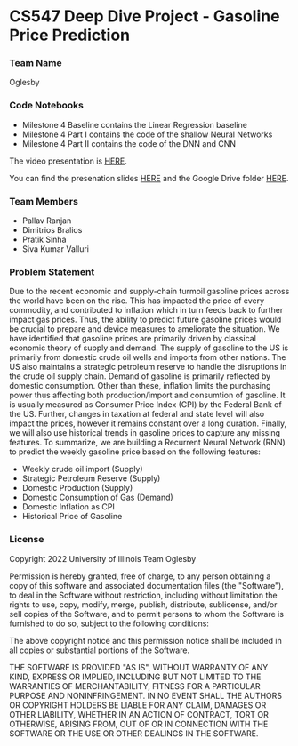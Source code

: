 # CS547 Deep Dive Project - Gasoline Price Prediction

### Team Name
Oglesby

### Code Notebooks
- Milestone 4 Baseline contains the Linear Regression baseline
- Milestone 4 Part I contains the code of the shallow Neural Networks
- Milestone 4 Part II contains the code of the DNN and CNN

The video presentation is [HERE](https://drive.google.com/file/d/1P2FPXRG6nLPzOew0J09gK3NocuT8Z1be/view?usp=share_link).

You can find the presenation slides [HERE](DeepDivePresentation.pdf) and the Google Drive folder [HERE](https://drive.google.com/drive/folders/1aTw7J2q4nMLyWLJIUm2HcnqFSgGwUIBB?usp=sharing).

### Team Members
- Pallav Ranjan
- Dimitrios Bralios
- Pratik Sinha
- Siva Kumar Valluri

### Problem Statement
Due to the recent economic and supply-chain turmoil gasoline prices across the world have been on the rise. This has impacted the price of every commodity, and contributed to inflation which in turn feeds back to further impact gas prices. Thus, the ability to predict future gasoline prices would be crucial to prepare and device measures to ameliorate the situation. We have identified that gasoline prices are primarily driven by classical economic theory of supply and demand. The supply of gasoline to the US is primarily from domestic crude oil wells and imports from other nations. The US also maintains a strategic petroleum reserve to handle the disruptions in the crude oil supply chain. Demand of gasoline is primarily reflected by domestic consumption. Other than these, inflation limits the purchasing power thus affecting both production/import and consumtion of gasoline. It is usually measured as Consumer Price Index (CPI) by the Federal Bank of the US. Further, changes in taxation at federal and state level will also impact the prices, however it remains constant over a long duration. Finally, we will also use historical trends in gasoline prices to capture any missing features. To summarize, we are building a Recurrent Neural Network (RNN) to predict the weekly gasoline price based on the following features:
- Weekly crude oil import (Supply)
- Strategic Petroleum Reserve (Supply)
- Domestic Production (Supply)
- Domestic Consumption of Gas (Demand) 
- Domestic Inflation as CPI
- Historical Price of Gasoline


### License
Copyright 2022 University of Illinois Team Oglesby

Permission is hereby granted, free of charge, to any person obtaining a copy of this software and associated documentation files (the "Software"), to deal in the Software without restriction, including without limitation the rights to use, copy, modify, merge, publish, distribute, sublicense, and/or sell copies of the Software, and to permit persons to whom the Software is furnished to do so, subject to the following conditions:

The above copyright notice and this permission notice shall be included in all copies or substantial portions of the Software.

THE SOFTWARE IS PROVIDED "AS IS", WITHOUT WARRANTY OF ANY KIND, EXPRESS OR IMPLIED, INCLUDING BUT NOT LIMITED TO THE WARRANTIES OF MERCHANTABILITY, FITNESS FOR A PARTICULAR PURPOSE AND NONINFRINGEMENT. IN NO EVENT SHALL THE AUTHORS OR COPYRIGHT HOLDERS BE LIABLE FOR ANY CLAIM, DAMAGES OR OTHER LIABILITY, WHETHER IN AN ACTION OF CONTRACT, TORT OR OTHERWISE, ARISING FROM, OUT OF OR IN CONNECTION WITH THE SOFTWARE OR THE USE OR OTHER DEALINGS IN THE SOFTWARE.

